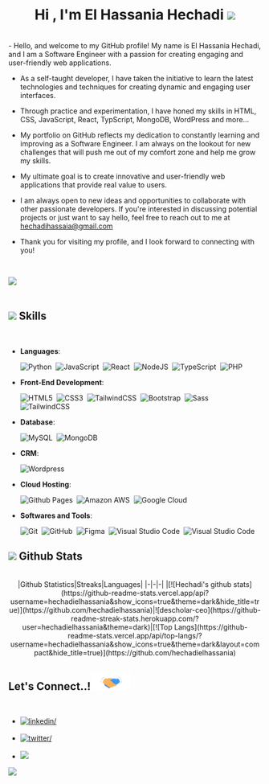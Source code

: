 
<h1 align="center"><b>Hi , I'm El Hassania Hechadi </b><img src="https://media.giphy.com/media/hvRJCLFzcasrR4ia7z/giphy.gif" width="35"></h1>
</br>
- Hello, and welcome to my GitHub profile! My name is El Hassania Hechadi, and I am a Software Engineer with a passion for creating engaging and user-friendly web applications. 

- As a self-taught developer, I have taken the initiative to learn the latest technologies and techniques for creating dynamic and engaging user interfaces.

-  Through practice and experimentation, I have honed my skills in HTML, CSS, JavaScript, React, TypScript, MongoDB, WordPress and more...

- My portfolio on GitHub reflects my dedication to constantly learning and improving as a Software Engineer. I am always on the lookout for new challenges that will push me out of my comfort zone and help me grow my skills.

- My ultimate goal is to create innovative and user-friendly web applications that provide real value to users.

- I am always open to new ideas and opportunities to collaborate with other passionate developers. If you're interested in discussing potential projects or just want to say hello, feel free to reach out to me at <a href="mailto:hechadihassaia@gmail.com">hechadihassaia@gmail.com</a>

- Thank you for visiting my profile, and I look forward to connecting with you!

<br>

<img src="https://user-images.githubusercontent.com/73097560/115834477-dbab4500-a447-11eb-908a-139a6edaec5c.gif"><br><br>

## <img src="https://media2.giphy.com/media/QssGEmpkyEOhBCb7e1/giphy.gif?cid=ecf05e47a0n3gi1bfqntqmob8g9aid1oyj2wr3ds3mg700bl&rid=giphy.gif" width ="25"><b> Skills</b>
<br>

<p align="center">

- **Languages**:

    ![Python](https://img.shields.io/badge/Python%20-%2314354C.svg?style=for-the-badge&logo=python&logoColor=white)&nbsp;
    ![JavaScript](https://img.shields.io/badge/JavaScript%20-%23F7DF1E.svg?style=for-the-badge&logo=javascript&logoColor=black)&nbsp;
    ![React](https://img.shields.io/badge/React-20232A?style=for-the-badge&logo=react&logoColor=61DAFB)&nbsp;
    ![NodeJS](https://img.shields.io/badge/Node.js-43853D?style=for-the-badge&logo=node.js&logoColor=white)&nbsp;
    ![TypeScript](https://img.shields.io/badge/TypeScript-007ACC?style=for-the-badge&logo=typescript&logoColor=white)&nbsp;
    ![PHP](https://img.shields.io/badge/PHP-777BB4?style=for-the-badge&logo=php&logoColor=white)&nbsp;  
    
- **Front-End Development**:

   ![HTML5](https://img.shields.io/badge/HTML5%20-%23E34F26.svg?style=for-the-badge&logo=html5&logoColor=white)&nbsp;
   ![CSS3](https://img.shields.io/badge/CSS%20-%231572B6.svg?style=for-the-badge&logo=css3&logoColor=white)&nbsp;
   ![TailwindCSS](https://img.shields.io/badge/-Tailwind_CSS-38B2AC?style=for-the-badge&logo=tailwind-css&logoColor=white)&nbsp;
   ![Bootstrap](https://img.shields.io/badge/Bootstrap-563D7C?style=for-the-badge&logo=bootstrap&logoColor=white)&nbsp;
   ![Sass](https://img.shields.io/badge/Sass-CC6699?style=for-the-badge&logo=sass&logoColor=white)&nbsp;
   ![TailwindCSS](https://img.shields.io/badge/-Tailwind_CSS-38B2AC?style=for-the-badge&logo=tailwind-css&logoColor=white)&nbsp;

- **Database**:

    ![MySQL](https://img.shields.io/badge/MySQL-00000F?style=for-the-badge&logo=mysql&logoColor=white)&nbsp;
    ![MongoDB](https://img.shields.io/badge/MongoDB-4EA94B?style=for-the-badge&logo=mongodb&logoColor=white)&nbsp;

- **CRM**:

    ![Wordpress](https://img.shields.io/badge/Wordpress-21759B?style=for-the-badge&logo=wordpress&logoColor=white)&nbsp;

- **Cloud Hosting**:

    ![Github Pages](https://img.shields.io/badge/GitHub%20Pages-%23327FC7.svg?style=for-the-badge&logo=github&logoColor=white)&nbsp;
    ![Amazon AWS](https://img.shields.io/badge/Amazon_AWS-232F3E?style=for-the-badge&logo=amazon-aws&logoColor=white)&nbsp;
    ![Google Cloud](https://img.shields.io/badge/Google_Cloud-4285F4?style=for-the-badge&logo=google-cloud&logoColor=white)&nbsp;

- **Softwares and Tools**:

    ![Git](https://img.shields.io/badge/git-%23F05033.svg?style=for-the-badge&logo=git&logoColor=white)&nbsp;
    ![GitHub](https://img.shields.io/badge/github-%23121011.svg?style=for-the-badge&logo=github&logoColor=white)&nbsp;
    ![Figma](https://img.shields.io/badge/Figma-F24E1E?style=for-the-badge&logo=figma&logoColor=white)&nbsp;
    ![Visual Studio Code](https://img.shields.io/badge/VS%20Code-0078d7.svg?style=for-the-badge&logo=visual-studio-code&logoColor=white)&nbsp;
    ![Visual Studio Code](https://img.shields.io/badge/VS%20Code-0078d7.svg?style=for-the-badge&logo=visual-studio-code&logoColor=white)&nbsp;

</p>


## <img src="https://media.giphy.com/media/iY8CRBdQXODJSCERIr/giphy.gif" width="35"><b> Github Stats </b>
<br>

<div align="center">
	|Github Statistics|Streaks|Languages|
|-|-|-|
|[![Hechadi's github stats](https://github-readme-stats.vercel.app/api?username=hechadielhassania&show_icons=true&theme=dark&hide_title=true)](https://github.com/hechadielhassania)|![descholar-ceo](https://github-readme-streak-stats.herokuapp.com/?user=hechadielhassania&theme=dark)|[![Top Langs](https://github-readme-stats.vercel.app/api/top-langs/?username=hechadielhassania&show_icons=true&theme=dark&layout=compact&hide_title=true)](https://github.com/hechadielhassania)
	
</div>

## <b> Let's Connect..!</b><img src="./assets/mdImages/handshake.gif" width ="80">
<br>
<div align='left'>

<ul>

<li>
<a href="https://www.linkedin.com/in/el-hassania-hechadi/" target="_blank">
<img src="https://img.shields.io/badge/linkedin:  HechadiHassania-0077B5.svg?color=405DE6&style=for-the-badge&logo=linkedin&logoColor=white" alt=linkedin/>
</a>
</li>

<br>

<li>
<a href="https://twitter.com/HechadiHassania" target="_blank">
<img src="https://img.shields.io/badge/twitter:  HechadiHassania-%2300acee.svg?color=1DA1F2&style=for-the-badge&logo=twitter&logoColor=white" alt=twitter/>
</a>
</li>

<br>

<li>
<a href="mailto:hechadihassia@gmail.com" target="_blank">
<img src="https://img.shields.io/badge/gmail:  HechadiHassania-%23EA4335.svg?style=for-the-badge&logo=gmail&logoColor=white" t=mail/>
</a>
</li>
	
</ul>
</div>

<img src="https://user-images.githubusercontent.com/73097560/115834477-dbab4500-a447-11eb-908a-139a6edaec5c.gif">

